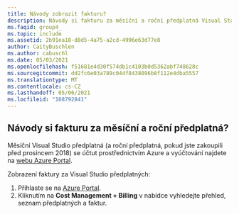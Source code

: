```yaml
---
title: Návody zobrazit fakturu?
description: Návody si fakturu za měsíční a roční předplatná Visual Studio předplatné
ms.faqid: group4_
ms.topic: include
ms.assetid: 2b91ea18-d8d5-4a75-a2cd-4996e63d77e8
author: CaityBuschlen
ms.author: cabuschl
ms.date: 05/03/2021
ms.openlocfilehash: f51681e4d30f574db1c4103b0d5362abf748628c
ms.sourcegitcommit: dd2fc6e03a789c044f8438096b8f112e4dba5557
ms.translationtype: MT
ms.contentlocale: cs-CZ
ms.lasthandoff: 05/06/2021
ms.locfileid: "108792841"
---
```

## <a name="how-do-i-view-my-invoice-for-monthly-and-annual-subscriptions"></a>Návody si fakturu za měsíční a roční předplatná?

Měsíční Visual Studio předplatná (a roční předplatná, pokud jste zakoupili před prosincem 2018) se účtut prostřednictvím Azure a vyúčtování najdete na [webu Azure Portal](https://portal.azure.com/). 

Zobrazení faktury za Visual Studio předplatných:
1. Přihlaste se na [Azure Portal](https://portal.azure.com/). 
0. Kliknutím na **Cost Management + Billing** v nabídce vyhledejte přehled, seznam předplatných a faktur. 